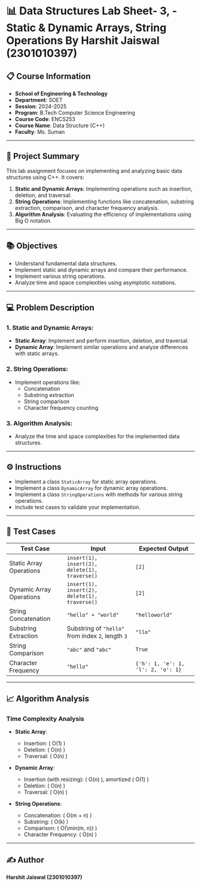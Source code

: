 # 📊 Data Structures Lab Sheet- 3, - Static & Dynamic Arrays, String Operations By **Harshit Jaiswal (2301010397)** 
## 📋 Course Information
- **School of Engineering & Technology**
- **Department**: SOET  
- **Session**: 2024-2025  
- **Program**: B.Tech Computer Science Engineering  
- **Course Code**: ENCS253  
- **Course Name**: Data Structure (C++)  
- **Faculty**: Ms. Suman  

---

## 🚀 Project Summary
This lab assignment focuses on implementing and analyzing basic data structures using C++. It covers:
1. **Static and Dynamic Arrays**: Implementing operations such as insertion, deletion, and traversal.
2. **String Operations**: Implementing functions like concatenation, substring extraction, comparison, and character frequency analysis.
3. **Algorithm Analysis**: Evaluating the efficiency of implementations using Big O notation.

---

## 📚 Objectives
- Understand fundamental data structures.
- Implement static and dynamic arrays and compare their performance.
- Implement various string operations.
- Analyze time and space complexities using asymptotic notations.

---

## 💻 Problem Description
### 1. Static and Dynamic Arrays:
- **Static Array**: Implement and perform insertion, deletion, and traversal.
- **Dynamic Array**: Implement similar operations and analyze differences with static arrays.

### 2. String Operations:
- Implement operations like:
  - Concatenation
  - Substring extraction
  - String comparison
  - Character frequency counting

### 3. Algorithm Analysis:
- Analyze the time and space complexities for the implemented data structures.

---

## ⚙️ Instructions
- Implement a class `StaticArray` for static array operations.
- Implement a class `DynamicArray` for dynamic array operations.
- Implement a class `StringOperations` with methods for various string operations.
- Include test cases to validate your implementation.

---

## 🧪 Test Cases
| Test Case               | Input                                      | Expected Output                                      |
|-------------------------|--------------------------------------------|------------------------------------------------------|
| Static Array Operations | `insert(1), insert(2), delete(1), traverse()` | `[2]`                                                |
| Dynamic Array Operations| `insert(1), insert(2), delete(1), traverse()` | `[2]`                                                |
| String Concatenation    | `"hello" + "world"`                        | `"helloworld"`                                       |
| Substring Extraction    | Substring of `"hello"` from index `2`, length `3` | `"llo"`                                             |
| String Comparison       | `"abc"` and `"abc"`                        | `True`                                               |
| Character Frequency     | `"hello"`                                  | `{'h': 1, 'e': 1, 'l': 2, 'o': 1}`                   |

---

## 📈 Algorithm Analysis
### Time Complexity Analysis
- **Static Array**:
  - Insertion: \( O(1) \)
  - Deletion: \( O(n) \)
  - Traversal: \( O(n) \)

- **Dynamic Array**:
  - Insertion (with resizing): \( O(n) \), amortized \( O(1) \)
  - Deletion: \( O(n) \)
  - Traversal: \( O(n) \)

- **String Operations**:
  - Concatenation: \( O(m + n) \)
  - Substring: \( O(k) \)
  - Comparison: \( O(\min(m, n)) \)
  - Character Frequency: \( O(n) \)

---

## ✍️ Author
**Harshit Jaiswal (2301010397)**
